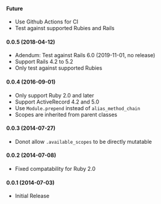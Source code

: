 #### Future

* Use Github Actions for CI
* Test against supported Rubies and Rails

#### 0.0.5 (2018-04-12)

* Adendum: Test against Rails 6.0 (2019-11-01, no release)
* Support Rails 4.2 to 5.2
* Only test against supported Rubies

#### 0.0.4 (2016-09-01)
* Only support Ruby 2.0 and later
* Support ActiveRecord 4.2 and 5.0
* Use `Module.prepend` instead of `alias_method_chain`
* Scopes are inherited from parent classes

#### 0.0.3 (2014-07-27)
* Donot allow `.available_scopes` to be directly mutatable

#### 0.0.2 (2014-07-08)
* Fixed compatability for Ruby 2.0

#### 0.0.1 (2014-07-03)
* Initial Release
